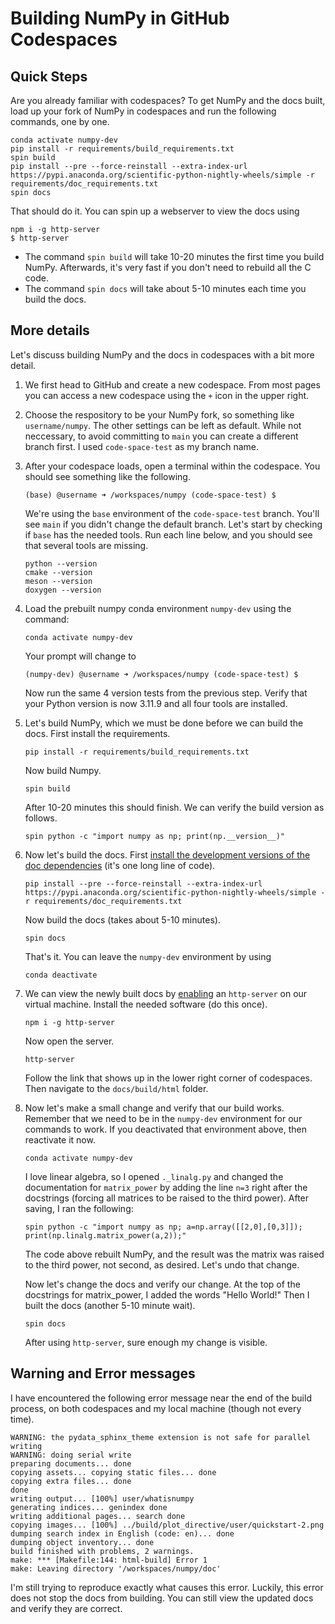 # Building NumPy in GitHub Codespaces

## Quick Steps 

 Are you already familiar with codespaces? To get NumPy and the docs built, load up your fork of NumPy in codespaces and run the following commands, one by one. 

```
conda activate numpy-dev
pip install -r requirements/build_requirements.txt
spin build
pip install --pre --force-reinstall --extra-index-url https://pypi.anaconda.org/scientific-python-nightly-wheels/simple -r requirements/doc_requirements.txt
spin docs
```
That should do it. You can spin up a webserver to view the docs using 

```
npm i -g http-server
$ http-server
```

- The command `spin build` will take 10-20 minutes the first time you build NumPy. Afterwards, it's very fast if you don't need to rebuild all the C code. 
- The command `spin docs` will take about 5-10 minutes each time you build the docs. 

## More details

Let's discuss building NumPy and the docs in codespaces with a bit more detail. 

1. We first head to GitHub and create a new codespace. From most pages you can access a new codespace using the `+` icon in the upper right. 

2. Choose the respository to be your NumPy fork, so something like
   `username/numpy`. The other settings can be left as default.
   While not neccessary, to avoid committing to `main` you can
   create a different branch first. I used `code-space-test` as 
   my branch name.

3. After your codespace loads, open a terminal within the codespace.
   You should see something like the following.
   ```
   (base) @username ➜ /workspaces/numpy (code-space-test) $
   ``` 
   We're using the `base` environment of the `code-space-test` branch.
   You'll see `main` if you didn't change the default branch. 
   Let's start by checking if `base` has the needed tools. Run each line
   below, and you should see that several tools are missing.
   ```
   python --version
   cmake --version
   meson --version
   doxygen --version
   ```

4. Load the prebuilt numpy conda environment `numpy-dev` using the command:

   ```
   conda activate numpy-dev
   ```

   Your prompt will change to

   ```
   (numpy-dev) @username ➜ /workspaces/numpy (code-space-test) $
   ``` 

   Now run the same 4 version tests from the previous step. Verify that your Python version is now 3.11.9 and all four tools are installed.

5. Let's build NumPy, which we must be done before we can build the docs.
   First install the requirements. 

   ```
   pip install -r requirements/build_requirements.txt
   ```

   Now build Numpy.

   ```
   spin build
   ```

   After 10-20 minutes this should finish. We can verify the build version as follows.

   ```
   spin python -c "import numpy as np; print(np.__version__)"
   ```

6. Now let's build the docs. First 
   [install the development versions of the doc dependencies](https://numpy.org/devdocs/dev/howto_build_docs.html#dependencies)
   (it's one long line of code).

   ```
   pip install --pre --force-reinstall --extra-index-url https://pypi.anaconda.org/scientific-python-nightly-wheels/simple -r requirements/doc_requirements.txt
   ```

   Now build the docs (takes about 5-10 minutes).

   ```
   spin docs
   ```

   That's it. You can leave the `numpy-dev` environment by using 

   ```
   conda deactivate
   ```

7. We can view the newly built docs by 
   [enabling](https://stackoverflow.com/questions/74452866/how-preview-a-html-file-github-codespaces) 
   an `http-server` on our virtual machine. 
   Install the needed software (do this once).

   ```
   npm i -g http-server
   ```

   Now open the server. 

   ```
   http-server
   ```

   Follow the link that shows up in the lower right corner of codespaces. Then navigate to the `docs/build/html` folder. 

8. Now let's make a small change and verify that our build works. 
   Remember that we need to be in the `numpy-dev` environment for 
   our commands to work. If you deactivated that environment above,
   then reactivate it now. 

   ```
   conda activate numpy-dev
   ```

   I love linear algebra, so I opened `._linalg.py` and changed the
   documentation for `matrix_power` by adding the line `n=3` right
   after the docstrings (forcing all matrices to be raised to the 
   third power). After saving, I ran the following:

   ```
   spin python -c "import numpy as np; a=np.array([[2,0],[0,3]]); print(np.linalg.matrix_power(a,2));"
   ```

   The code above rebuilt NumPy, and the result was the matrix was raised
   to the third power, not second, as desired. Let's undo that change. 
 
   Now let's change the docs and verify our change. At the top of the
   docstrings for matrix_power, I added the words "Hello World!"
   Then I built the docs (another 5-10 minute wait). 

   ```
   spin docs
   ```

   After using `http-server`, sure enough my change is visible. 



## Warning and Error messages

I have encountered the following error message near the end of the build process, on both codespaces and my local machine (though not every time).

```
WARNING: the pydata_sphinx_theme extension is not safe for parallel writing
WARNING: doing serial write
preparing documents... done
copying assets... copying static files... done
copying extra files... done
done
writing output... [100%] user/whatisnumpy
generating indices... genindex done
writing additional pages... search done
copying images... [100%] ../build/plot_directive/user/quickstart-2.png
dumping search index in English (code: en)... done
dumping object inventory... done
build finished with problems, 2 warnings.
make: *** [Makefile:144: html-build] Error 1
make: Leaving directory '/workspaces/numpy/doc'
```

I'm still trying to reproduce exactly what causes this error. Luckily, this error does not stop the docs from building. You can still view the updated docs and verify they are correct.



